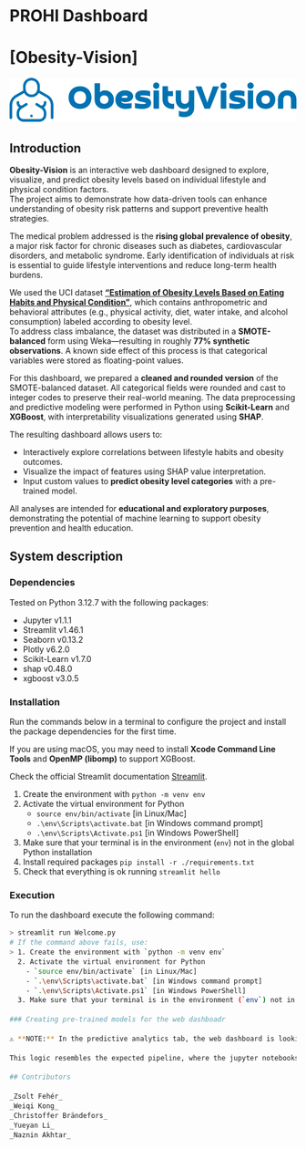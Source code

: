 # PROHI Dashboard

# [Obesity-Vision]

![Obesity-Vision](./img/logo.svg)

## Introduction

**Obesity-Vision** is an interactive web dashboard designed to explore, visualize, and predict obesity levels based on individual lifestyle and physical condition factors.  
The project aims to demonstrate how data-driven tools can enhance understanding of obesity risk patterns and support preventive health strategies.

The medical problem addressed is the **rising global prevalence of obesity**, a major risk factor for chronic diseases such as diabetes, cardiovascular disorders, and metabolic syndrome. Early identification of individuals at risk is essential to guide lifestyle interventions and reduce long-term health burdens.

We used the UCI dataset [**“Estimation of Obesity Levels Based on Eating Habits and Physical Condition”**](https://archive.ics.uci.edu/dataset/544/estimation+of+obesity+levels+based+on+eating+habits+and+physical+condition), which contains anthropometric and behavioral attributes (e.g., physical activity, diet, water intake, and alcohol consumption) labeled according to obesity level.  
To address class imbalance, the dataset was distributed in a **SMOTE-balanced** form using Weka—resulting in roughly **77% synthetic observations**. A known side effect of this process is that categorical variables were stored as floating-point values.

For this dashboard, we prepared a **cleaned and rounded version** of the SMOTE-balanced dataset. All categorical fields were rounded and cast to integer codes to preserve their real-world meaning. The data preprocessing and predictive modeling were performed in Python using **Scikit-Learn** and **XGBoost**, with interpretability visualizations generated using **SHAP**.

The resulting dashboard allows users to:
- Interactively explore correlations between lifestyle habits and obesity outcomes.  
- Visualize the impact of features using SHAP value interpretation.  
- Input custom values to **predict obesity level categories** with a pre-trained model.

All analyses are intended for **educational and exploratory purposes**, demonstrating the potential of machine learning to support obesity prevention and health education.

## System description

### Dependencies

Tested on Python 3.12.7 with the following packages:
  - Jupyter v1.1.1
  - Streamlit v1.46.1
  - Seaborn v0.13.2
  - Plotly v6.2.0
  - Scikit-Learn v1.7.0
  - shap v0.48.0
  - xgboost v3.0.5

### Installation

Run the commands below in a terminal to configure the project and install the package dependencies for the first time.

If you are using macOS, you may need to install **Xcode Command Line Tools** and **OpenMP (libomp)** to support XGBoost.

Check the official Streamlit documentation [Streamlit](https://docs.streamlit.io/get-started/installation/command-line#prerequisites).

1. Create the environment with `python -m venv env`
2. Activate the virtual environment for Python
   - `source env/bin/activate` [in Linux/Mac]
   - `.\env\Scripts\activate.bat` [in Windows command prompt]
   - `.\env\Scripts\Activate.ps1` [in Windows PowerShell]
3. Make sure that your terminal is in the environment (`env`) not in the global Python installation
4. Install required packages `pip install -r ./requirements.txt`
5. Check that everything is ok running `streamlit hello`

### Execution

To run the dashboard execute the following command:

``` bash
> streamlit run Welcome.py
# If the command above fails, use:
> 1. Create the environment with `python -m venv env`
  2. Activate the virtual environment for Python
    - `source env/bin/activate` [in Linux/Mac]
    - `.\env\Scripts\activate.bat` [in Windows command prompt]
    - `.\env\Scripts\Activate.ps1` [in Windows PowerShell]
  3. Make sure that your terminal is in the environment (`env`) not in the global Python installation

### Creating pre-trained models for the web dashboadr

⚠️ **NOTE:** In the predictive analytics tab, the web dashboard is looking for a pre-trained model in the folder `assets/`. The first time that you execute the application, it will show an error saying that such file does not exist. Therefore, you need to execute the notebook inside the folder `jupyter-notebook/` to create the pre-trained model.

This logic resembles the expected pipeline, where the jupyter notebooks are used to iterate the data modeling part until a satisfactory trained model is created, and the streamlit scripts are only in charge of rendering the user-facing interface to generate the prediction for new data. In practice, the data science pipeline is completely independent from the web dashboard, and both are connected via the pre-trained model.

## Contributors

_Zsolt Fehér_
_Weiqi Kong_
_Christoffer Brändefors_
_Yueyan Li_
_Naznin Akhtar_